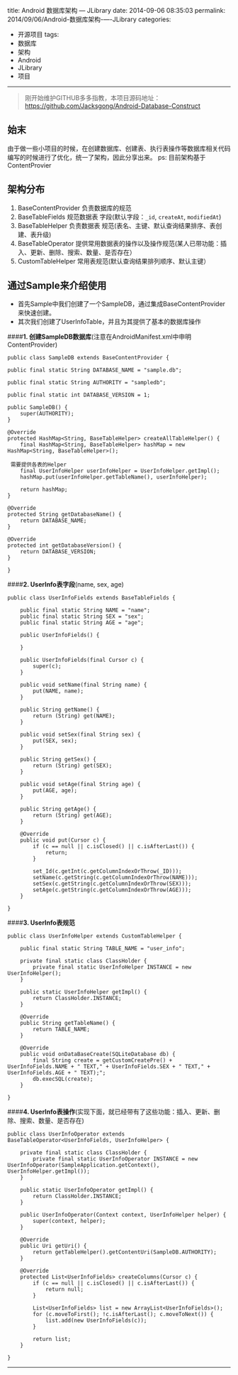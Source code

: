 title: Android 数据库架构 — JLibrary
date: 2014-09-06 08:35:03
permalink: 2014/09/06/Android-数据库架构-—-JLibrary
categories:
- 开源项目
tags:
- 数据库
- 架构
- Android
- JLibrary
- 项目

---

> 刚开始维护GITHUB多多指教，本项目源码地址：https://github.com/Jacksgong/Android-Database-Construct

始末
-------

由于做一些小项目的时候，在创建数据库、创建表、执行表操作等数据库相关代码编写的时候进行了优化，统一了架构，因此分享出来。
ps: 目前架构基于ContentProvier

<!--more-->
架构分布
-------

 1. BaseContentProvider  负责数据库的规范
 2. BaseTableFields 规范数据表 字段(默认字段：`_id`, `createAt`, `modifiedAt`)
 3. BaseTableHelper 负责数据表 规范(表名、主键、默认查询结果排序、表创建、表升级)
 4. BaseTableOperator 提供常用数据表的操作以及操作规范(某人已带功能：插入、更新、删除、搜索、数量、是否存在）
 5. CustomTableHelper 常用表规范(默认查询结果排列顺序、默认主键）

通过Sample来介绍使用
-------

 - 首先Sample中我们创建了一个SampleDB，通过集成BaseContentProvider来快速创建。
 - 其次我们创建了UserInfoTable，并且为其提供了基本的数据库操作


####**1. 创建SampleDB数据库**(注意在AndroidManifest.xml中申明ContentProvider)

```
public class SampleDB extends BaseContentProvider {

public final static String DATABASE_NAME = "sample.db";

public final static String AUTHORITY = "sampledb";

public final static int DATABASE_VERSION = 1;

public SampleDB() {
	super(AUTHORITY);
}

@Override
protected HashMap<String, BaseTableHelper> createAllTableHelper() {
	final HashMap<String, BaseTableHelper> hashMap = new HashMap<String, BaseTableHelper>();

 需要提供各表的Helper
	final UserInfoHelper userInfoHelper = UserInfoHelper.getImpl();
	hashMap.put(userInfoHelper.getTableName(), userInfoHelper);

	return hashMap;
}

@Override
protected String getDatabaseName() {
	return DATABASE_NAME;
}

@Override
protected int getDatabaseVersion() {
	return DATABASE_VERSION;
}

}
```

####**2. UserInfo表字段**(name, sex, age)

```
public class UserInfoFields extends BaseTableFields {

	public final static String NAME = "name";
	public final static String SEX = "sex";
	public final static String AGE = "age";

	public UserInfoFields() {

	}

	public UserInfoFields(final Cursor c) {
		super(c);
	}

	public void setName(final String name) {
		put(NAME, name);
	}

	public String getName() {
		return (String) get(NAME);
	}

	public void setSex(final String sex) {
		put(SEX, sex);
	}

	public String getSex() {
		return (String) get(SEX);
	}

	public void setAge(final String age) {
		put(AGE, age);
	}

	public String getAge() {
		return (String) get(AGE);
	}

	@Override
	public void put(Cursor c) {
		if (c == null || c.isClosed() || c.isAfterLast()) {
			return;
		}

		set_Id(c.getInt(c.getColumnIndexOrThrow(_ID)));
		setName(c.getString(c.getColumnIndexOrThrow(NAME)));
		setSex(c.getString(c.getColumnIndexOrThrow(SEX)));
		setAge(c.getString(c.getColumnIndexOrThrow(AGE)));
	}

}
```

####**3. UserInfo表规范**

```
public class UserInfoHelper extends CustomTableHelper {

	public final static String TABLE_NAME = "user_info";

	private final static class ClassHolder {
		private final static UserInfoHelper INSTANCE = new UserInfoHelper();
	}

	public static UserInfoHelper getImpl() {
		return ClassHolder.INSTANCE;
	}

	@Override
	public String getTableName() {
		return TABLE_NAME;
	}

	@Override
	public void onDataBaseCreate(SQLiteDatabase db) {
		final String create = getCustomCreatePre() + UserInfoFields.NAME + " TEXT," + UserInfoFields.SEX + " TEXT," + UserInfoFields.AGE + " TEXT);";
		db.execSQL(create);
	}

}
```

####**4. UserInfo表操作**(实现下面，就已经带有了这些功能：插入、更新、删除、搜索、数量、是否存在)

```
public class UserInfoOperator extends BaseTableOperator<UserInfoFields, UserInfoHelper> {

	private final static class ClassHolder {
		private final static UserInfoOperator INSTANCE = new UserInfoOperator(SampleApplication.getContext(), UserInfoHelper.getImpl());
	}

	public static UserInfoOperator getImpl() {
		return ClassHolder.INSTANCE;
	}

	public UserInfoOperator(Context context, UserInfoHelper helper) {
		super(context, helper);
	}

	@Override
	public Uri getUri() {
		return getTableHelper().getContentUri(SampleDB.AUTHORITY);
	}

	@Override
	protected List<UserInfoFields> createColumns(Cursor c) {
		if (c == null || c.isClosed() || c.isAfterLast()) {
			return null;
		}

		List<UserInfoFields> list = new ArrayList<UserInfoFields>();
		for (c.moveToFirst(); !c.isAfterLast(); c.moveToNext()) {
			list.add(new UserInfoFields(c));
		}

		return list;
	}

}
```

---
